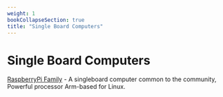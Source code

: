 ```yaml
---
weight: 1
bookCollapseSection: true
title: "Single Board Computers"
---
```


# Single Board Computers

[RaspberryPi Family](/electrical-book/docs/sbc/raspberrypi.md) - A singleboard computer common to the community, Powerful processor Arm-based for Linux. 